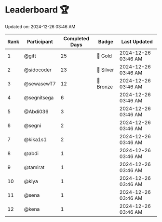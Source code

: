 # Leaderboard 🏆

Updated on: 2024-12-26 03:46 AM

| Rank | Participant       | Completed Days | Badge      | Last Updated         |
|------|-------------------|----------------|------------|----------------------|
| 1    | @gift             | 25             | 🏅 Gold     | 2024-12-26 03:46 AM |
| 2    | @sidocoder        | 23             | 🥈 Silver   | 2024-12-26 03:46 AM |
| 3    | @sewasewT7        | 12             | 🥉 Bronze   | 2024-12-26 03:46 AM |
| 4    | @segnitsega       | 6              |            | 2024-12-26 03:46 AM |
| 5    | @Abdi036          | 3              |            | 2024-12-26 03:46 AM |
| 6    | @segni            | 2              |            | 2024-12-26 03:46 AM |
| 7    | @kika1s1          | 2              |            | 2024-12-26 03:46 AM |
| 8    | @abdi             | 1              |            | 2024-12-26 03:46 AM |
| 9    | @tamirat          | 1              |            | 2024-12-26 03:46 AM |
| 10   | @kiya             | 1              |            | 2024-12-26 03:46 AM |
| 11   | @sena             | 1              |            | 2024-12-26 03:46 AM |
| 12   | @kena             | 1              |            | 2024-12-26 03:46 AM |
